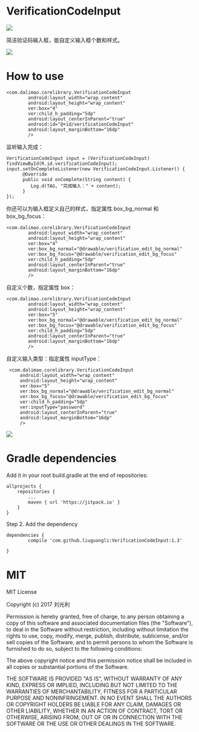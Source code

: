 # VerificationCodeInput
[![](https://jitpack.io/v/liuguangli/VerificationCodeInput.svg)](https://jitpack.io/#liuguangli/VerificationCodeInput)

简洁验证码输入框，能自定义输入框个数和样式。

![](https://github.com/liuguangli/VerificationCodeInput/blob/master/verification1.gif)

# How to use
    <com.dalimao.corelibrary.VerificationCodeInput
            android:layout_width="wrap_content"
            android:layout_height="wrap_content"
            ver:box="4"
            ver:child_h_padding="5dp"
            android:layout_centerInParent="true"
            android:id="@+id/verificationCodeInput"
            android:layout_marginBottom="16dp"
            />

监听输入完成：

    VerificationCodeInput input = (VerificationCodeInput) findViewById(R.id.verificationCodeInput);
    input.setOnCompleteListener(new VerificationCodeInput.Listener() {
          @Override
          public void onComplete(String content) {
             Log.d(TAG, "完成输入：" + content);
          }
    });

你还可以为输入框定义自己的样式，指定属性 box_bg_normal 和 box_bg_focus：

    <com.dalimao.corelibrary.VerificationCodeInput
            android:layout_width="wrap_content"
            android:layout_height="wrap_content"
            ver:box="4"
            ver:box_bg_normal="@drawable/verification_edit_bg_normal"
            ver:box_bg_focus="@drawable/verification_edit_bg_focus"
            ver:child_h_padding="5dp"
            android:layout_centerInParent="true"
            android:layout_marginBottom="16dp"
            />

自定义个数，指定属性  box：

    <com.dalimao.corelibrary.VerificationCodeInput
            android:layout_width="wrap_content"
            android:layout_height="wrap_content"
            ver:box="5"
            ver:box_bg_normal="@drawable/verification_edit_bg_normal"
            ver:box_bg_focus="@drawable/verification_edit_bg_focus"
            ver:child_h_padding="5dp"
            android:layout_centerInParent="true"
            android:layout_marginBottom="16dp"
            />

自定义输入类型：指定属性 inputType：

     <com.dalimao.corelibrary.VerificationCodeInput
         android:layout_width="wrap_content"
         android:layout_height="wrap_content"
         ver:box="5"
         ver:box_bg_normal="@drawable/verification_edit_bg_normal"
         ver:box_bg_focus="@drawable/verification_edit_bg_focus"
         ver:child_h_padding="5dp"
         ver:inputType="password"
         android:layout_centerInParent="true"
         android:layout_marginBottom="16dp"
         />

![](https://github.com/liuguangli/VerificationCodeInput/blob/master/verification.gif)
# Gradle dependencies

Add it in your root build.gradle at the end of repositories:

	allprojects {
		repositories {
			...
			maven { url 'https://jitpack.io' }
		}
	}
Step 2. Add the dependency

	dependencies {
	        compile 'com.github.liuguangli:VerificationCodeInput:1.3'

	}

# MIT

MIT License

Copyright (c) 2017 刘光利

Permission is hereby granted, free of charge, to any person obtaining a copy
of this software and associated documentation files (the "Software"), to deal
in the Software without restriction, including without limitation the rights
to use, copy, modify, merge, publish, distribute, sublicense, and/or sell
copies of the Software, and to permit persons to whom the Software is
furnished to do so, subject to the following conditions:

The above copyright notice and this permission notice shall be included in all
copies or substantial portions of the Software.

THE SOFTWARE IS PROVIDED "AS IS", WITHOUT WARRANTY OF ANY KIND, EXPRESS OR
IMPLIED, INCLUDING BUT NOT LIMITED TO THE WARRANTIES OF MERCHANTABILITY,
FITNESS FOR A PARTICULAR PURPOSE AND NONINFRINGEMENT. IN NO EVENT SHALL THE
AUTHORS OR COPYRIGHT HOLDERS BE LIABLE FOR ANY CLAIM, DAMAGES OR OTHER
LIABILITY, WHETHER IN AN ACTION OF CONTRACT, TORT OR OTHERWISE, ARISING FROM,
OUT OF OR IN CONNECTION WITH THE SOFTWARE OR THE USE OR OTHER DEALINGS IN THE
SOFTWARE.
